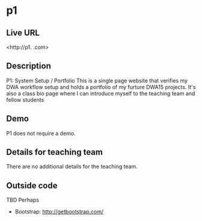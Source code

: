 # p1

## Live URL
<http://p1.     .com>

## Description
P1: System Setup / Portfolio
This is a single page website that verifies my DWA workflow setup and holds a portfolio of my furture DWA15 projects.  It's also a class bio page where I can introduce myself to the teaching team and fellow students

## Demo
P1 does not require a demo.

## Details for teaching team
There are no additional details for the teaching team.

## Outside code
TBD
Perhaps
* Bootstrap: http://getbootstrap.com/
